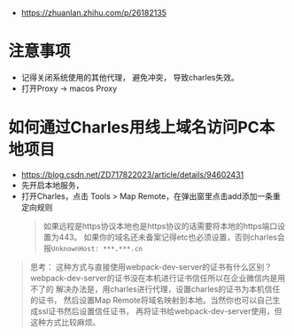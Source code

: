 - https://zhuanlan.zhihu.com/p/26182135

# 注意事项
- 记得关闭系统使用的其他代理， 避免冲突， 导致charles失效。
- 打开Proxy -> macos Proxy

# 如何通过Charles用线上域名访问PC本地项目
- https://blog.csdn.net/ZD717822023/article/details/94602431
- 先开启本地服务，
- 打开Charles，点击 Tools > Map Remote，在弹出窗里点击add添加一条重定向规则
  > 如果远程是https协议本地也是https协议的话需要将本地的https端口设置为443。
  > 如果你的域名还未备案记得etc也必须设置，否则charles会报`UnknownHost: ***.***.cn`

> 思考：
> 这种方式与直接使用webpack-dev-server的证书有什么区别？
> webpack-dev-server的证书没在本机进行证书信任所以在企业微信内是用不了的
> 解决办法是，用charles进行代理，设置charles的证书为本机信任的证书，
> 然后设置Map Remote将域名映射到本地。当然你也可以自己生成ssl证书然后设置信任证书，
> 再将证书给webpack-dev-server使用，但这种方式比较麻烦。